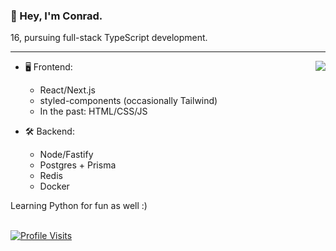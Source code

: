 ### __👋 Hey, I'm Conrad.__ 
16, pursuing full-stack TypeScript development.

---

<a href="https://discord.com/users/705665813994012695">
  <img src="https://lanyard-profile-readme.vercel.app/api/705665813994012695?hideTimestamp=true&idleMessage=Just%20chillin'%20at%20the%20moment..." align="right" />
</a>

- 🖥️ Frontend:
  - React/Next.js
  - styled-components (occasionally Tailwind)
  - In the past: HTML/CSS/JS

- 🛠 Backend:
  - Node/Fastify
  - Postgres + Prisma
  - Redis
  - Docker

Learning Python for fun as well :)

\
[![Profile Visits](https://hits.seeyoufarm.com/api/count/incr/badge.svg?url=https%3A%2F%2Fgithub.com%2Fcnrad&count_bg=%230263A4&title_bg=%23002D53&icon=github.svg&icon_color=%23FFFFFF&title=visits&edge_flat=false)](https://hits.seeyoufarm.com)
